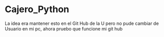 # Cajero_Python

La idea era mantener esto en el Git Hub de la U pero no pude cambiar de Usuario en mi pc, ahora pruebo que funcione mi git hub
